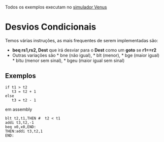 Todos os exemplos executam no [simulador Venus](https://www.kvakil.me/venus/)


# Desvios Condicionais

Temos várias instruções, as mais frequentes de serem implementadas são:
* **beq rs1,rs2, Dest** que irá desviar para o **Dest** como um **goto** se **r1==r2**
* Outras variações são
      * bne (não igual),
      * blt (menor),
      * bge (maior igual)
      * bltu (menor sem sinal),
      * bgeu (maior igual sem sinal)

## Exemplos

```
if t1 > t2
   t3 = t2 + 1
else
   t3 = t2 - 1
```
em assembly
```
blt t2,t1,THEN #  t2 < t1
addi t3,t2,-1
beq x0,x0,END:
THEN:addi t3,t2,1
END:
```


